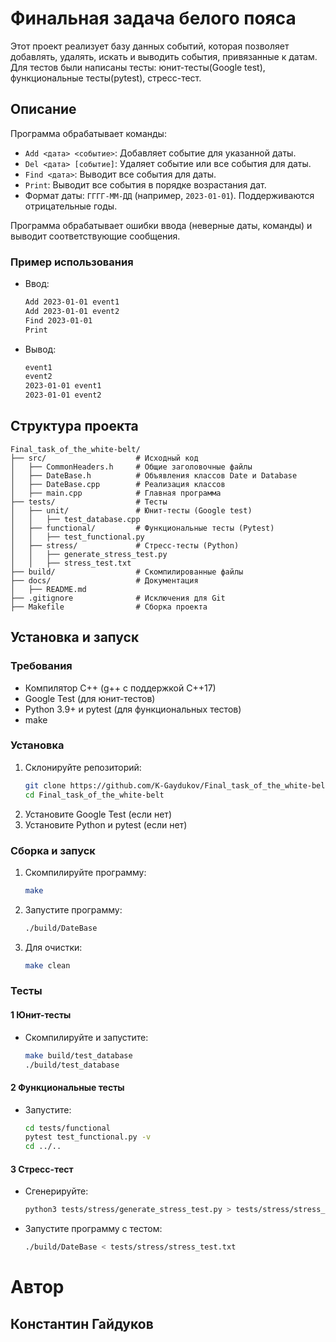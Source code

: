# Финальная задача белого пояса

Этот проект реализует базу данных событий, которая позволяет добавлять, удалять, искать и выводить события, привязанные к датам. Для тестов были написаны тесты: юнит-тесты(Google test), функциональные тесты(pytest), стресс-тест.

## Описание

Программа обрабатывает команды:
- `Add <дата> <событие>`: Добавляет событие для указанной даты.
- `Del <дата> [событие]`: Удаляет событие или все события для даты.
- `Find <дата>`: Выводит все события для даты.
- `Print`: Выводит все события в порядке возрастания дат.
- Формат даты: `ГГГГ-ММ-ДД` (например, `2023-01-01`). Поддерживаются отрицательные годы.

Программа обрабатывает ошибки ввода (неверные даты, команды) и выводит соответствующие сообщения.

### Пример использования
- Ввод:
     ````bash
    Add 2023-01-01 event1
    Add 2023-01-01 event2
    Find 2023-01-01
    Print
    ````

- Вывод:
    ````bash
    event1
    event2
    2023-01-01 event1
    2023-01-01 event2
    ````

## Структура проекта

```
Final_task_of_the_white-belt/
├── src/                    # Исходный код
│   ├── CommonHeaders.h     # Общие заголовочные файлы
│   ├── DateBase.h          # Объявления классов Date и Database
│   ├── DateBase.cpp        # Реализация классов
│   ├── main.cpp            # Главная программа
├── tests/                  # Тесты
│   ├── unit/               # Юнит-тесты (Google test)
│   │   ├── test_database.cpp
│   ├── functional/         # Функциональные тесты (Pytest)
│   │   ├── test_functional.py
│   ├── stress/             # Стресс-тесты (Python)
│   │   ├── generate_stress_test.py
│   │   ├── stress_test.txt
├── build/                  # Скомпилированные файлы
├── docs/                   # Документация
│   ├── README.md
├── .gitignore              # Исключения для Git
├── Makefile                # Сборка проекта
```


## Установка и запуск

### Требования
- Компилятор C++ (g++ с поддержкой C++17)
- Google Test (для юнит-тестов)
- Python 3.9+ и pytest (для функциональных тестов)
- make

### Установка
1. Склонируйте репозиторий:
   ```bash
   git clone https://github.com/K-Gaydukov/Final_task_of_the_white-belt.git
   cd Final_task_of_the_white-belt
   ```
2. Установите Google Test (если нет)
3. Установите Python и pytest (если нет)

### Сборка и запуск
1. Скомпилируйте программу:
    ```bash
    make
    ```
2. Запустите программу:
    ```bash
    ./build/DateBase
    ```
3. Для очистки:
    ```bash
    make clean
    ```

### Тесты
#### 1 Юнит-тесты
- Скомпилируйте и запустите:
    ````bash
    make build/test_database
    ./build/test_database
    ````
#### 2 Функциональные тесты
- Запустите:
    ````bash
    cd tests/functional
    pytest test_functional.py -v
    cd ../..
    ````
#### 3 Cтресс-тест
- Сгенерируйте:
    ```bash
    python3 tests/stress/generate_stress_test.py > tests/stress/stress_test.txt
    ```
- Запустите программу с тестом:
    ```bash
    ./build/DateBase < tests/stress/stress_test.txt
    ```

# Автор
## Константин Гайдуков

